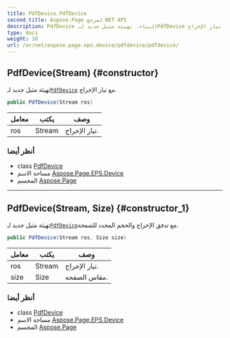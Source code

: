 ```yaml
---
title: PdfDevice.PdfDevice
second_title: Aspose.Page لمرجع NET API
description: PdfDevice البناء. تهيئة مثيل جديد لـPdfDevice مع تيار الإخراج.
type: docs
weight: 10
url: /ar/net/aspose.page.eps.device/pdfdevice/pdfdevice/
---
```

## PdfDevice(Stream) {#constructor}

تهيئة مثيل جديد لـ[`PdfDevice`](../) مع تيار الإخراج.

```csharp
public PdfDevice(Stream ros)
```

| معامل | يكتب | وصف |
| --- | --- | --- |
| ros | Stream | تيار الإخراج. |

### أنظر أيضا

* class [PdfDevice](../)
* مساحة الاسم [Aspose.Page.EPS.Device](../../pdfdevice/)
* المجسم [Aspose.Page](../../../)

---

## PdfDevice(Stream, Size) {#constructor_1}

تهيئة مثيل جديد لـ[`PdfDevice`](../)مع تدفق الإخراج والحجم المحدد للصفحة.

```csharp
public PdfDevice(Stream ros, Size size)
```

| معامل | يكتب | وصف |
| --- | --- | --- |
| ros | Stream | تيار الإخراج. |
| size | Size | مقاس الصفحه. |

### أنظر أيضا

* class [PdfDevice](../)
* مساحة الاسم [Aspose.Page.EPS.Device](../../pdfdevice/)
* المجسم [Aspose.Page](../../../)



